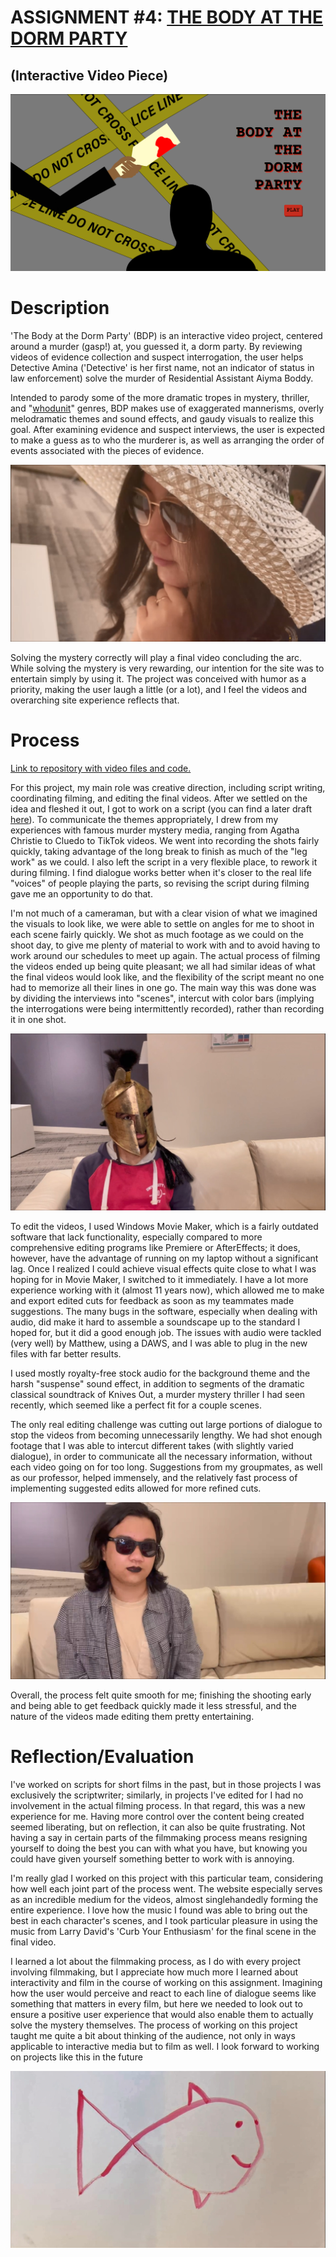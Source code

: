 # ASSIGNMENT #4: [THE BODY AT THE DORM PARTY](https://mjvar.github.io/body-at-the-dorm-party/)
## (Interactive Video Piece)

![landing page](landing_page.png)

# Description
'The Body at the Dorm Party' (BDP) is an interactive video project, centered around a murder (gasp!) at, you guessed it, a dorm party. By reviewing videos of evidence collection and suspect interrogation, the user helps Detective Amina ('Detective' is her first name, not an indicator of status in law enforcement) solve the murder of Residential Assistant Aiyma Boddy.

Intended to parody some of the more dramatic tropes in mystery, thriller, and "[whodunit](https://en.wikipedia.org/wiki/Whodunit)" genres, BDP makes use of exaggerated mannerisms, overly melodramatic themes and sound effects, and gaudy visuals to realize this goal. After examining evidence and suspect interviews, the user is expected to make a guess as to who the murderer is, as well as arranging the order of events associated with the pieces of evidence.

<p align="center">
  <img width="700" src="image_1.jpg">
</p>

Solving the mystery correctly will play a final video concluding the arc. While solving the mystery is very rewarding, our intention for the site was to entertain simply by using it. The project was conceived with humor as a priority, making the user laugh a little (or a lot), and I feel the videos and overarching site experience reflects that. 

# Process
[Link to repository with video files and code.](https://github.com/mjvar/body-at-the-dorm-party)

For this project, my main role was creative direction, including script writing, coordinating filming, and editing the final videos. After we settled on the idea and fleshed it out, I got to work on a script (you can find a later draft [here](https://docs.google.com/document/d/1Y77dlHRMxfMHkk2yU6FXiQywgz63FphFgXG5HPrdUls/edit?usp=sharing)). To communicate the themes appropriately, I drew from my experiences with famous murder mystery media, ranging from Agatha Christie to Cluedo to TikTok videos. We went into recording the shots fairly quickly, taking advantage of the long break to finish as much of the "leg work" as we could. I also left the script in a very flexible place, to rework it during filming. I find dialogue works better when it's closer to the real life "voices" of people playing the parts, so revising the script during filming gave me an opportunity to do that.

I'm not much of a cameraman, but with a clear vision of what we imagined the visuals to look like, we were able to settle on angles for me to shoot in each scene fairly quickly. We shot as much footage as we could on the shoot day, to give me plenty of material to work with and to avoid having to work around our schedules to meet up again. The actual process of filming the videos ended up being quite pleasant; we all had similar ideas of what the final videos would look like, and the flexibility of the script meant no one had to memorize all their lines in one go. The main way this was done was by dividing the interviews into "scenes", intercut with color bars (implying the interrogations were being intermittently recorded), rather than recording it in one shot.

![image_2](image_2.jpg)

To edit the videos, I used Windows Movie Maker, which is a fairly outdated software that lack functionality, especially compared to more comprehensive editing programs like Premiere or AfterEffects; it does, however, have the advantage of running on my laptop without a significant lag. Once I realized I could achieve visual effects quite close to what I was hoping for in Movie Maker, I switched to it immediately. I have a lot more experience working with it (almost 11 years now), which allowed me to make and export edited cuts for feedback as soon as my teammates made suggestions. The many bugs in the software, especially when dealing with audio, did make it hard to assemble a soundscape up to the standard I hoped for, but it did a good enough job. The issues with audio were tackled (very well) by Matthew, using a DAWS, and I was able to plug in the new files with far better results.

I used mostly royalty-free stock audio for the background theme and the harsh "suspense" sound effect, in addition to segments of the dramatic classical soundtrack of Knives Out, a murder mystery thriller I had seen recently, which seemed like a perfect fit for a couple scenes.

The only real editing challenge was cutting out large portions of dialogue to stop the videos from becoming unnecessarily lengthy. We had shot enough footage that I was able to intercut different takes (with slightly varied dialogue), in order to communicate all the necessary information, without each video going on for too long. Suggestions from my groupmates, as well as our professor, helped immensely, and the relatively fast process of implementing suggested edits allowed for more refined cuts.

![image_3](image_3.jpg)

Overall, the process felt quite smooth for me; finishing the shooting early and being able to get feedback quickly made it less stressful, and the nature of the videos made editing them pretty entertaining.

# Reflection/Evaluation
I've worked on scripts for short films in the past, but in those projects I was exclusively the scriptwriter; similarly, in projects I've edited for I had no involvement in the actual filming process. In that regard, this was a new experience for me. Having more control over the content being created seemed liberating, but on reflection, it can also be quite frustrating. Not having a say in certain parts of the filmmaking process means resigning yourself to doing the best you can with what you have, but knowing you could have given yourself something better to work with is annoying.

I'm really glad I worked on this project with this particular team, considering how well each joint part of the process went. The website especially serves as an incredible medium for the videos, almost singlehandedly forming the entire experience. I love how the music I found was able to bring out the best in each character's scenes, and I took particular pleasure in using the music from Larry David's 'Curb Your Enthusiasm' for the final scene in the final video.

I learned a lot about the filmmaking process, as I do with every project involving filmmaking, but I appreciate how much more I learned about interactivity and film in the course of working on this assignment. Imagining how the user would perceive and react to each line of dialogue seems like something that matters in every film, but here we needed to look out to ensure a positive user experience that would also enable them to actually solve the mystery themselves. The process of working on this project taught me quite a bit about thinking of the audience, not only in ways applicable to interactive media but to film as well. I look forward to working on projects like this in the future

![image_4](image_4.jpg)
